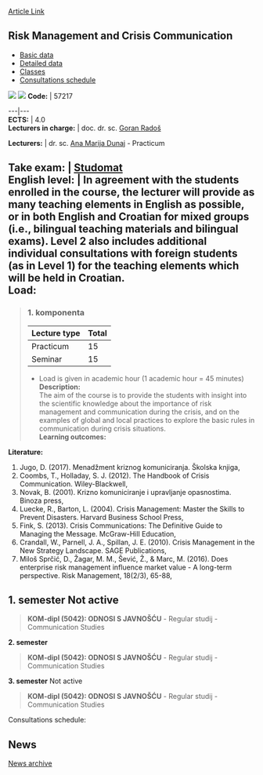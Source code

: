 [Article Link](https://www.fhs.hr/en/course/rmacc)

## Risk Management and Crisis Communication
  * [Basic data](https://www.fhs.hr/en/course/rmacc#v1id-523828_490299_1_0 "Basic data")
  * [Detailed data](https://www.fhs.hr/en/course/rmacc#v1id-523828_490299_1_1 "Detailed data")
  * [Classes](https://www.fhs.hr/en/course/rmacc#v1id-523828_490299_1_2 "Classes")
  * [Consultations schedule](https://www.fhs.hr/en/course/rmacc#v1id-523828_490299_1_3 "Consultations schedule")


[![](https://www.fhs.hr/img/flags/gif/hr.gif)](https://www.fhs.hr/predmet/urkk) [![](https://www.fhs.hr/img/flags/gif/gb.gif)](https://www.fhs.hr/en/course/rmacc)
**Code:** |  57217  
  
---|---  
**ECTS:** |  4.0   
**Lecturers in charge:** |  doc. dr. sc. [Goran Radoš](https://www.fhs.hr/staff/goran.rados)   
  
**Lecturers:** |  dr. sc. [Ana Marija Dunaj](https://www.fhs.hr/djelatnik/ana_marija.dunaj) - Practicum  
  
**Take exam:** |  [Studomat](http://www.isvu.hr/studomat)  
**English level:** |  In agreement with the students enrolled in the course, the lecturer will provide as many teaching elements in English as possible, or in both English and Croatian for mixed groups (i.e., bilingual teaching materials and bilingual exams). Level 2 also includes additional individual consultations with foreign students (as in Level 1) for the teaching elements which will be held in Croatian.   
**Load:**  
---  
> ### 1. komponenta
> | Lecture type | Total  
> ---|---  
> Practicum | 15  
> Seminar | 15  
> * Load is given in academic hour (1 academic hour = 45 minutes)   
**Description:**  
> The aim of the course is to provide the students with insight into the scientific knowledge about the importance of risk management and communication during the crisis, and on the examples of global and local practices to explore the basic rules in communication during crisis situations.  
**Learning outcomes:**  

  
**Literature:**  
  1. Jugo, D. (2017). Menadžment kriznog komuniciranja. Školska knjiga, 
  2. Coombs, T., Holladay, S. J. (2012). The Handbook of Crisis Communication. Wiley-Blackwell, 
  3. Novak, B. (2001). Krizno komuniciranje i upravljanje opasnostima. Binoza press, 
  4. Luecke, R., Barton, L. (2004). Crisis Management: Master the Skills to Prevent Disasters. Harvard Business School Press, 
  5. Fink, S. (2013). Crisis Communications: The Definitive Guide to Managing the Message. McGraw-Hill Education, 
  6. Crandall, W., Parnell, J. A., Spillan, J. E. (2010). Crisis Management in the New Strategy Landscape. SAGE Publications, 
  7. Miloš Sprčić, D., Žagar, M. M., Šević, Ž., & Marc, M. (2016). Does enterprise risk management influence market value - A long-term perspective. Risk Management, 18(2/3), 65-88, 

  
**1. semester** Not active  
---  
> **KOM-dipl (5042): ODNOSI S JAVNOŠĆU** - Regular studij - Communication Studies  
>   
  
**2. semester**  
> **KOM-dipl (5042): ODNOSI S JAVNOŠĆU** - Regular studij - Communication Studies  
>   
  
**3. semester** Not active  
> **KOM-dipl (5042): ODNOSI S JAVNOŠĆU** - Regular studij - Communication Studies  
>   
Consultations schedule: 


## News
[News archive](https://www.fhs.hr/en/course/rmacc?@=20pio#news_78497 "News archive")

